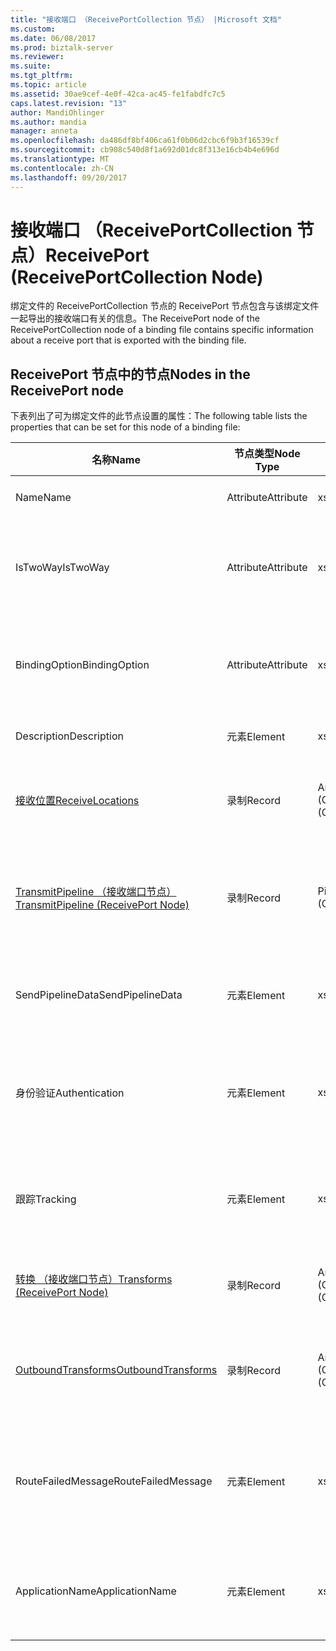 ```yaml
---
title: "接收端口 （ReceivePortCollection 节点） |Microsoft 文档"
ms.custom: 
ms.date: 06/08/2017
ms.prod: biztalk-server
ms.reviewer: 
ms.suite: 
ms.tgt_pltfrm: 
ms.topic: article
ms.assetid: 30ae9cef-4e0f-42ca-ac45-fe1fabdfc7c5
caps.latest.revision: "13"
author: MandiOhlinger
ms.author: mandia
manager: anneta
ms.openlocfilehash: da486df8bf406ca61f0b06d2cbc6f9b3f16539cf
ms.sourcegitcommit: cb908c540d8f1a692d01dc8f313e16cb4b4e696d
ms.translationtype: MT
ms.contentlocale: zh-CN
ms.lasthandoff: 09/20/2017
---
```

# <a name="receiveport-receiveportcollection-node"></a><span data-ttu-id="131dd-102">接收端口 （ReceivePortCollection 节点）</span><span class="sxs-lookup"><span data-stu-id="131dd-102">ReceivePort (ReceivePortCollection Node)</span></span>
<span data-ttu-id="131dd-103">绑定文件的 ReceivePortCollection 节点的 ReceivePort 节点包含与该绑定文件一起导出的接收端口有关的信息。</span><span class="sxs-lookup"><span data-stu-id="131dd-103">The ReceivePort node of the ReceivePortCollection node of a binding file contains specific information about a receive port that is exported with the binding file.</span></span>  
  
## <a name="nodes-in-the-receiveport-node"></a><span data-ttu-id="131dd-104">ReceivePort 节点中的节点</span><span class="sxs-lookup"><span data-stu-id="131dd-104">Nodes in the ReceivePort node</span></span>  
 <span data-ttu-id="131dd-105">下表列出了可为绑定文件的此节点设置的属性：</span><span class="sxs-lookup"><span data-stu-id="131dd-105">The following table lists the properties that can be set for this node of a binding file:</span></span>  
  
|<span data-ttu-id="131dd-106">**名称**</span><span class="sxs-lookup"><span data-stu-id="131dd-106">**Name**</span></span>|<span data-ttu-id="131dd-107">**节点类型**</span><span class="sxs-lookup"><span data-stu-id="131dd-107">**Node Type**</span></span>|<span data-ttu-id="131dd-108">**数据类型**</span><span class="sxs-lookup"><span data-stu-id="131dd-108">**Data Type**</span></span>|<span data-ttu-id="131dd-109">**Description**</span><span class="sxs-lookup"><span data-stu-id="131dd-109">**Description**</span></span>|<span data-ttu-id="131dd-110">**限制**</span><span class="sxs-lookup"><span data-stu-id="131dd-110">**Restrictions**</span></span>|<span data-ttu-id="131dd-111">**注释**</span><span class="sxs-lookup"><span data-stu-id="131dd-111">**Comments**</span></span>|  
|--------------|-------------------|-------------------|---------------------|----------------------|------------------|  
|<span data-ttu-id="131dd-112">Name</span><span class="sxs-lookup"><span data-stu-id="131dd-112">Name</span></span>|<span data-ttu-id="131dd-113">Attribute</span><span class="sxs-lookup"><span data-stu-id="131dd-113">Attribute</span></span>|<span data-ttu-id="131dd-114">xs:string</span><span class="sxs-lookup"><span data-stu-id="131dd-114">xs:string</span></span>|<span data-ttu-id="131dd-115">指定接收端口的名称。</span><span class="sxs-lookup"><span data-stu-id="131dd-115">Specifies the name of the receive port.</span></span>|<span data-ttu-id="131dd-116">可选</span><span class="sxs-lookup"><span data-stu-id="131dd-116">Not required</span></span>|<span data-ttu-id="131dd-117">默认值：空</span><span class="sxs-lookup"><span data-stu-id="131dd-117">Default value: empty</span></span>|  
|<span data-ttu-id="131dd-118">IsTwoWay</span><span class="sxs-lookup"><span data-stu-id="131dd-118">IsTwoWay</span></span>|<span data-ttu-id="131dd-119">Attribute</span><span class="sxs-lookup"><span data-stu-id="131dd-119">Attribute</span></span>|<span data-ttu-id="131dd-120">xs:boolean</span><span class="sxs-lookup"><span data-stu-id="131dd-120">xs:boolean</span></span>|<span data-ttu-id="131dd-121">指定接收端口是单向的还是请求-响应的（双向）。</span><span class="sxs-lookup"><span data-stu-id="131dd-121">Specifies whether the receive port is one way or is request-response (two way).</span></span>|<span data-ttu-id="131dd-122">必需</span><span class="sxs-lookup"><span data-stu-id="131dd-122">Required</span></span>|<span data-ttu-id="131dd-123">默认值：无</span><span class="sxs-lookup"><span data-stu-id="131dd-123">Default value: none</span></span><br /><br /> <span data-ttu-id="131dd-124">可能的值位于**MSBTS_SendPort.IsTwoWay 属性 (WMI)**[!INCLUDE[ui-guidance-developers-reference](../includes/ui-guidance-developers-reference.md)]</span><span class="sxs-lookup"><span data-stu-id="131dd-124">Possible values are in the **MSBTS_SendPort.IsTwoWay Property (WMI)** [!INCLUDE[ui-guidance-developers-reference](../includes/ui-guidance-developers-reference.md)]</span></span>|  
|<span data-ttu-id="131dd-125">BindingOption</span><span class="sxs-lookup"><span data-stu-id="131dd-125">BindingOption</span></span>|<span data-ttu-id="131dd-126">Attribute</span><span class="sxs-lookup"><span data-stu-id="131dd-126">Attribute</span></span>|<span data-ttu-id="131dd-127">xs:int</span><span class="sxs-lookup"><span data-stu-id="131dd-127">xs:int</span></span>|<span data-ttu-id="131dd-128">指定业务流程端口的绑定类型。</span><span class="sxs-lookup"><span data-stu-id="131dd-128">Specifies the type of binding for the orchestration port.</span></span>|<span data-ttu-id="131dd-129">必需</span><span class="sxs-lookup"><span data-stu-id="131dd-129">Required</span></span>|<span data-ttu-id="131dd-130">默认值：无</span><span class="sxs-lookup"><span data-stu-id="131dd-130">Default value: none</span></span><br /><br /> <span data-ttu-id="131dd-131">可能的值位于**Microsoft.BizTalk.ExplorerOM.BindingType**枚举。</span><span class="sxs-lookup"><span data-stu-id="131dd-131">Possible values are in the **Microsoft.BizTalk.ExplorerOM.BindingType** enumeration.</span></span>|  
|<span data-ttu-id="131dd-132">Description</span><span class="sxs-lookup"><span data-stu-id="131dd-132">Description</span></span>|<span data-ttu-id="131dd-133">元素</span><span class="sxs-lookup"><span data-stu-id="131dd-133">Element</span></span>|<span data-ttu-id="131dd-134">xs:string</span><span class="sxs-lookup"><span data-stu-id="131dd-134">xs:string</span></span>|<span data-ttu-id="131dd-135">指定接收端口的说明。</span><span class="sxs-lookup"><span data-stu-id="131dd-135">Specifies a description for the receive port.</span></span>|<span data-ttu-id="131dd-136">必需</span><span class="sxs-lookup"><span data-stu-id="131dd-136">Required</span></span>|<span data-ttu-id="131dd-137">默认值：空</span><span class="sxs-lookup"><span data-stu-id="131dd-137">Default value: empty</span></span>|  
|[<span data-ttu-id="131dd-138">接收位置</span><span class="sxs-lookup"><span data-stu-id="131dd-138">ReceiveLocations</span></span>](../core/receivelocations-receiveport-node.md)|<span data-ttu-id="131dd-139">录制</span><span class="sxs-lookup"><span data-stu-id="131dd-139">Record</span></span>|<span data-ttu-id="131dd-140">ArrayOfReceiveLocation (ComplexType)</span><span class="sxs-lookup"><span data-stu-id="131dd-140">ArrayOfReceiveLocation (ComplexType)</span></span>|<span data-ttu-id="131dd-141">与此接收端口关联的接收位置的容器节点。</span><span class="sxs-lookup"><span data-stu-id="131dd-141">Container node for the receive locations associated with this receive port.</span></span>|<span data-ttu-id="131dd-142">不是必需的。</span><span class="sxs-lookup"><span data-stu-id="131dd-142">Not required.</span></span>|<span data-ttu-id="131dd-143">默认值：无</span><span class="sxs-lookup"><span data-stu-id="131dd-143">Default value: none</span></span>|  
|[<span data-ttu-id="131dd-144">TransmitPipeline （接收端口节点）</span><span class="sxs-lookup"><span data-stu-id="131dd-144">TransmitPipeline (ReceivePort Node)</span></span>](../core/transmitpipeline-receiveport-node.md)|<span data-ttu-id="131dd-145">录制</span><span class="sxs-lookup"><span data-stu-id="131dd-145">Record</span></span>|<span data-ttu-id="131dd-146">PipelineRef (ComplexType)</span><span class="sxs-lookup"><span data-stu-id="131dd-146">PipelineRef (ComplexType)</span></span>|<span data-ttu-id="131dd-147">指定在接收端口为双向接收端口时与接收端口关联的发送管道。</span><span class="sxs-lookup"><span data-stu-id="131dd-147">Specifies the send pipeline associated with the receive port if the receive port is a two way receive port.</span></span>|<span data-ttu-id="131dd-148">可选</span><span class="sxs-lookup"><span data-stu-id="131dd-148">Not required</span></span>|<span data-ttu-id="131dd-149">默认值：无</span><span class="sxs-lookup"><span data-stu-id="131dd-149">Default value: none</span></span>|  
|<span data-ttu-id="131dd-150">SendPipelineData</span><span class="sxs-lookup"><span data-stu-id="131dd-150">SendPipelineData</span></span>|<span data-ttu-id="131dd-151">元素</span><span class="sxs-lookup"><span data-stu-id="131dd-151">Element</span></span>|<span data-ttu-id="131dd-152">xs:string</span><span class="sxs-lookup"><span data-stu-id="131dd-152">xs:string</span></span>|<span data-ttu-id="131dd-153">指定特定于此管道使用实例的自定义配置。</span><span class="sxs-lookup"><span data-stu-id="131dd-153">Specifies the custom configuration specific to this instance of the usage of the pipeline.</span></span>|<span data-ttu-id="131dd-154">可选</span><span class="sxs-lookup"><span data-stu-id="131dd-154">Not required</span></span>|<span data-ttu-id="131dd-155">默认值： 空。</span><span class="sxs-lookup"><span data-stu-id="131dd-155">Default value: empty.</span></span>|  
|<span data-ttu-id="131dd-156">身份验证</span><span class="sxs-lookup"><span data-stu-id="131dd-156">Authentication</span></span>|<span data-ttu-id="131dd-157">元素</span><span class="sxs-lookup"><span data-stu-id="131dd-157">Element</span></span>|<span data-ttu-id="131dd-158">xs:int</span><span class="sxs-lookup"><span data-stu-id="131dd-158">xs:int</span></span>|<span data-ttu-id="131dd-159">指定一个枚举值，该值指示在此接收端口是否需要身份验证。</span><span class="sxs-lookup"><span data-stu-id="131dd-159">Specifies an enumeration value indicating whether authentication is needed at this receive port.</span></span>|<span data-ttu-id="131dd-160">必需</span><span class="sxs-lookup"><span data-stu-id="131dd-160">Required</span></span>|<span data-ttu-id="131dd-161">默认值：无</span><span class="sxs-lookup"><span data-stu-id="131dd-161">Default value: none</span></span><br /><br /> <span data-ttu-id="131dd-162">可能的值位于**Microsoft.BizTalk.ExplorerOM.AuthenticationType**枚举。</span><span class="sxs-lookup"><span data-stu-id="131dd-162">Possible values are in the **Microsoft.BizTalk.ExplorerOM.AuthenticationType** enumeration.</span></span>|  
|<span data-ttu-id="131dd-163">跟踪</span><span class="sxs-lookup"><span data-stu-id="131dd-163">Tracking</span></span>|<span data-ttu-id="131dd-164">元素</span><span class="sxs-lookup"><span data-stu-id="131dd-164">Element</span></span>|<span data-ttu-id="131dd-165">xs:int</span><span class="sxs-lookup"><span data-stu-id="131dd-165">xs:int</span></span>|<span data-ttu-id="131dd-166">指定接收端口的文档跟踪级别。</span><span class="sxs-lookup"><span data-stu-id="131dd-166">Specifies the level of document tracking for the receive port</span></span>|<span data-ttu-id="131dd-167">必需</span><span class="sxs-lookup"><span data-stu-id="131dd-167">Required</span></span>|<span data-ttu-id="131dd-168">默认值：无</span><span class="sxs-lookup"><span data-stu-id="131dd-168">Default value: none</span></span><br /><br /> <span data-ttu-id="131dd-169">可能的值位于**Microsoft.BizTalk.ExplorerOM.TrackingTypes**枚举。</span><span class="sxs-lookup"><span data-stu-id="131dd-169">Possible values are in the **Microsoft.BizTalk.ExplorerOM.TrackingTypes** enumeration.</span></span>|  
|[<span data-ttu-id="131dd-170">转换 （接收端口节点）</span><span class="sxs-lookup"><span data-stu-id="131dd-170">Transforms (ReceivePort Node)</span></span>](../core/transforms-receiveport-node.md)|<span data-ttu-id="131dd-171">录制</span><span class="sxs-lookup"><span data-stu-id="131dd-171">Record</span></span>|<span data-ttu-id="131dd-172">ArrayOfTransform (ComplexType)</span><span class="sxs-lookup"><span data-stu-id="131dd-172">ArrayOfTransform (ComplexType)</span></span>|<span data-ttu-id="131dd-173">指定单向接收端口的入站转换的集合。</span><span class="sxs-lookup"><span data-stu-id="131dd-173">Specifies the collection of inbound transforms of a one way receive port.</span></span>|<span data-ttu-id="131dd-174">可选</span><span class="sxs-lookup"><span data-stu-id="131dd-174">Not required</span></span>|<span data-ttu-id="131dd-175">默认值：无</span><span class="sxs-lookup"><span data-stu-id="131dd-175">Default value: none</span></span>|  
|[<span data-ttu-id="131dd-176">OutboundTransforms</span><span class="sxs-lookup"><span data-stu-id="131dd-176">OutboundTransforms</span></span>](../core/outboundtransforms-receiveport-node.md)|<span data-ttu-id="131dd-177">录制</span><span class="sxs-lookup"><span data-stu-id="131dd-177">Record</span></span>|<span data-ttu-id="131dd-178">ArrayOfTransform (ComplexType)</span><span class="sxs-lookup"><span data-stu-id="131dd-178">ArrayOfTransform (ComplexType)</span></span>|<span data-ttu-id="131dd-179">指定要应用于双向接收端口上的文档的出站转换的集合</span><span class="sxs-lookup"><span data-stu-id="131dd-179">Specifies the collection of outbound transforms to apply to documents on a two-way receive port</span></span>|<span data-ttu-id="131dd-180">可选</span><span class="sxs-lookup"><span data-stu-id="131dd-180">Not required</span></span>|<span data-ttu-id="131dd-181">默认值：无</span><span class="sxs-lookup"><span data-stu-id="131dd-181">Default value: none</span></span>|  
|<span data-ttu-id="131dd-182">RouteFailedMessage</span><span class="sxs-lookup"><span data-stu-id="131dd-182">RouteFailedMessage</span></span>|<span data-ttu-id="131dd-183">元素</span><span class="sxs-lookup"><span data-stu-id="131dd-183">Element</span></span>|<span data-ttu-id="131dd-184">xs:boolean</span><span class="sxs-lookup"><span data-stu-id="131dd-184">xs:boolean</span></span>|<span data-ttu-id="131dd-185">指定是否将失败的消息路由到失败消息订户。</span><span class="sxs-lookup"><span data-stu-id="131dd-185">Specifies whether or not failed messages are routed to failed message subscribers.</span></span>|<span data-ttu-id="131dd-186">必需</span><span class="sxs-lookup"><span data-stu-id="131dd-186">Required</span></span>|<span data-ttu-id="131dd-187">默认值：无</span><span class="sxs-lookup"><span data-stu-id="131dd-187">Default value: none</span></span><br /><br /> <span data-ttu-id="131dd-188">可能的值位于**MSBTS_SendPort.RouteFailedMessage 属性 (WMI)**[!INCLUDE[ui-guidance-developers-reference](../includes/ui-guidance-developers-reference.md)]</span><span class="sxs-lookup"><span data-stu-id="131dd-188">Possible values are in the **MSBTS_SendPort.RouteFailedMessage Property (WMI)** [!INCLUDE[ui-guidance-developers-reference](../includes/ui-guidance-developers-reference.md)]</span></span>|  
|<span data-ttu-id="131dd-189">ApplicationName</span><span class="sxs-lookup"><span data-stu-id="131dd-189">ApplicationName</span></span>|<span data-ttu-id="131dd-190">元素</span><span class="sxs-lookup"><span data-stu-id="131dd-190">Element</span></span>|<span data-ttu-id="131dd-191">xs:string</span><span class="sxs-lookup"><span data-stu-id="131dd-191">xs:string</span></span>|<span data-ttu-id="131dd-192">指定与接收端口关联的应用程序的名称。</span><span class="sxs-lookup"><span data-stu-id="131dd-192">Specifies the name of the application associated with the receive port.</span></span>|<span data-ttu-id="131dd-193">必需</span><span class="sxs-lookup"><span data-stu-id="131dd-193">Required</span></span>|<span data-ttu-id="131dd-194">默认值：空</span><span class="sxs-lookup"><span data-stu-id="131dd-194">Default value: empty</span></span><br /><br /> <span data-ttu-id="131dd-195">可能的值位于**ISSOMapping 接口 (COM)**[!INCLUDE[ui-guidance-developers-reference](../includes/ui-guidance-developers-reference.md)]</span><span class="sxs-lookup"><span data-stu-id="131dd-195">Possible values are in the **ISSOMapping Interface (COM)** [!INCLUDE[ui-guidance-developers-reference](../includes/ui-guidance-developers-reference.md)]</span></span>|